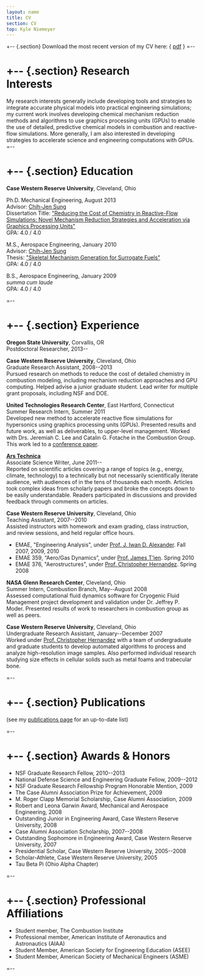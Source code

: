 ```yaml
---
layout: name
title: CV
section: CV
top: Kyle Niemeyer
---
```


+-- {.section}
Download the most recent version of my CV here: \{ [pdf](https://www.dropbox.com/s/iyrojgeilotjdd4/KE_Niemeyer_CV.pdf) \}
=--

+--	{.section}
Research <br/> Interests
==================

My research interests generally include developing tools and strategies to integrate accurate physical models into practical engineering simulations; my current work involves developing chemical mechanism reduction methods and algorithms to use graphics processing units (GPUs) to enable the use of detailed, predictive chemical models in combustion and reactive-flow simulations. More generally, I am also interested in developing strategies to accelerate science and engineering computations with GPUs.
=--

+--	{.section}
Education
=========

**Case Western Reserve University**, Cleveland, Ohio

Ph.D. Mechanical Engineering, August 2013  
Advisor: [Chih-Jen Sung](http://www.engr.uconn.edu/me/cms/people/87-chihsung)  
Dissertation Title: ["Reducing the Cost of Chemistry in Reactive-Flow Simulations: Novel Mechanism Reduction Strategies and Acceleration via Graphics Processing Units"](/files/pubs/KE-Niemeyer-dissertation.pdf)  
GPA: 4.0 / 4.0

M.S., Aerospace Engineering, January 2010  
Advisor: [Chih-Jen Sung](http://www.engr.uconn.edu/me/cms/people/87-chihsung)  
Thesis: ["Skeletal Mechanism Generation for Surrogate Fuels"](/files/pubs/Niemeyer_thesis.pdf)  
GPA: 4.0 / 4.0

B.S., Aerospace Engineering, January 2009  
*summa cum laude*  
GPA: 4.0 / 4.0

=--

+--	{.section}
Experience
==========

**Oregon State University**, Corvallis, OR  
Postdoctoral Researcher, 2013--

**Case Western Reserve University**, Cleveland, Ohio  
Graduate Research Assistant, 2008--2013  
Pursued research on methods to reduce the cost of detailed chemistry in 
combustion modeling, including mechanism reduction approaches and GPU computing. 
Helped advise a junior graduate student. Lead writer for multiple grant proposals, 
including NSF and DOE.

**United Technologies Research Center**, East Hartford, Connecticut  
Summer Research Intern, Summer 2011  
Developed new method to accelerate reactive flow simulations for hypersonics
using graphics processing units (GPUs). Presented results and future work, 
as well as deliverables, to upper-level management. Worked with Drs. Jeremiah 
C. Lee and Catalin G. Fotache in the Combustion Group. This work led to a [conference paper](/files/pubs/niemeyer_etal_essci2011.pdf).

**[Ars Technica](http://arstechnica.com/)**  
Associate Science Writer, June 2011--  
Reported on scientific articles covering a range of topics (e.g., energy, 
climate, technology) to a technically but not necessarily scientifically 
literate audience, with audiences of in the tens of thousands each month. 
Articles took complex ideas from scholarly papers and broke the concepts 
down to be easily understandable. Readers participated in discussions and 
provided feedback through comments on articles.

**Case Western Reserve University**, Cleveland, Ohio  
Teaching Assistant, 2007--2010  
Assisted instructors with homework and exam grading, class instruction, 
and review sessions, and held regular office hours.

- EMAE, "Engineering Analysis", under [Prof. J. Iwan D. Alexander](http://engineering.case.edu/emae/faculty/Iwan_Alexander). Fall 2007, 2009, 2010
- EMAE 359, “Aero/Gas Dynamics”, under [Prof. James T’ien](http://engineering.case.edu/emae/Faculty/James_T'ien). Spring 2010
- EMAE 376, "Aerostructures", under [Prof. Christopher Hernandez](http://www.mae.cornell.edu/people/profile.cfm?netid=cjh275). Spring 2008

**NASA Glenn Research Center**, Cleveland, Ohio  
Summer Intern, Combustion Branch, May--August 2008  
Assessed computational fluid dynamics software for Cryogenic Fluid 
Management project development and validation under Dr. Jeffrey P. Moder. 
Presented results of work to researchers in combustion group as well as
peers.

**Case Western Reserve University**, Cleveland, Ohio  
Undergraduate Research Assistant, January--December 2007  
Worked under [Prof. Christopher Hernandez](http://www.mae.cornell.edu/people/profile.cfm?netid=cjh275) 
with a team of undergraduate and graduate students to develop automated 
algorithms to process and analyze high-resolution image samples. Also 
performed individual research studying size effects in cellular solids 
such as metal foams and trabecular bone.

=--

+-- {.section}
Publications
=====

(see my [publications page](/work/pubs/) for an up-to-date list)

=--

+-- {.section}
Awards & Honors
================

- NSF Graduate Research Fellow, 2010--2013
- National Defense Science and Engineering Graduate Fellow, 2009--2012
- NSF Graduate Research Fellowship Program Honorable Mention, 2009
- The Case Alumni Association Prize for Achievement, 2009
- M. Roger Clapp Memorial Scholarship, Case Alumni Association, 2009
- Robert and Leona Garwin Award, Mechanical and Aerospace Engineering, 2008
- Outstanding Junior in Engineering Award, Case Western Reserve University, 2008
- Case Alumni Association Scholarship, 2007--2008
- Outstanding Sophomore in Engineering Award, Case Western Reserve University, 2007
- Presidential Scholar, Case Western Reserve University, 2005--2008
- Scholar-Athlete, Case Western Reserve University, 2005
- Tau Beta Pi (Ohio Alpha Chapter)

=--

+-- {.section}
Professional Affiliations
==========================

- Student member, The Combustion Institute
- Professional member, American Institute of Aeronautics and Astronautics (AIAA)
- Student Member, American Society for Engineering Education (ASEE)
- Student Member, American Society of Mechanical Engineers (ASME)

=--
